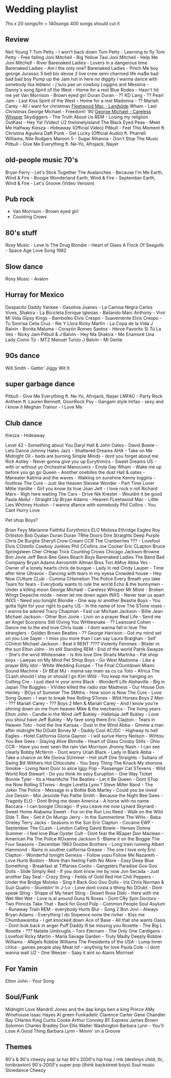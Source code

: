 # Wedding playlist

7hs x 20 songs/hr = 140songs
400 songs should cut it

## Review

Neil Young ?
Tom Petty - I won't back down
Tom Petty - Learning to fly
Tom Petty - Free falling
Joni Mitchell - Big Yellow Taxi
Joni Mitchell - Help Me
Joni Mitchell - River
Barenaked Ladies - Lovers in a dangerous time
Barenaked Ladies - Am I the only one?
Barenaked Ladies - Pinch Me
boy george
Jurassic 5
bell biv devoe
2 live crew
semi charmed life
ma$e bad bad bad boy
Pump up the Jam
hot in here
no diggity
I wanna dance with sonebody
lisa leblanc - j'suis pas un cowboy
Loggins and Messina - Danny's song
Spirit of the West – Home for a rest
Blue Rodeo - Hasn't hit me yet
Van Morrison - Brown eyed girl
Duran Duran - ??
KD Lang - ??
Pearl Jam - Last Kiss
Spirit of the West – Home for a rest
Madonna - ??
Mariah Carey - All i want for christmas
[Fleetwood Mac - Landslide](https://www.youtube.com/watch?v=x--yddOolRQ)
Wham - Last Christmas
George Michael - Freedom! '90
[George Michael - Careless Whisper](https://www.youtube.com/watch?v=94-KCPOxd2Y)
Skydiggers - The Truth About Us
REM - Losing my religiion
OutKast - Hey Ya! (Video)
U2
thelonelyisland
The Black Eyed Peas - Meet Me Halfway
Kiesza - Hideaway (Official Video)
Pitbull - Feel This Moment ft. Christina Aguilera
Daft Punk - Get Lucky (Official Audio) ft. Pharrell Williams, Nile Rodgers
Maroon 5 - Sugar
Rihanna - Don't Stop The Music
Pitbull - Give Me Everything ft. Ne-Yo, Afrojack, Nayer

## old-people music 70's

Bryan Ferry - Let's Stick Together
The Avalanches - Because I'm Me
Earth, Wind & Fire - Boogie Wonderland
Earth, Wind & Fire - September
Earth, Wind & Fire - Let's Groove (Video Version)

## Pub rock

- Van Morrison - Brown eyed girl
- Counting Crows

## 80's stuff

Roxy Music - Love Is The Drug
Blondie - Heart of Glass
A Flock Of Seagulls - Space Age Love Song 1982

## Slow dance

Roxy Music - Avalon

## Hurray for Mexico

Despacito
Daddy Yankee - Gasolina
Juanes - La Camisa Negra
Carlos Vives, Shakira - La Bicicleta
Enrique Iglesias - Bailando
Marc Anthony - Vivir Mi Vida
Gipsy Kings - Bamboleo
Elvis Crespo - Suavemente
Elvis Crespo - Tu Sonrisa
Celia Cruz - Rie Y Llora
Ricky Martin - La Copa de la Vida
J Balvin - Bonita
Maluma - Corazón
Romeo Santos - Héroe Favorito
Si Tú La Ves - Nicky Jam
Pitbull & J Balvin - Hey Ma
Shakira - Me Enamoré
Una Lady Como Tú - MTZ Manuel Turizo
J Balvin - Mi Gente

## 90s dance

Will Smith - Gettin' Jiggy Wit It

## super garbage dance

Pitbull - Give Me Everything ft. Ne-Yo, Afrojack, Nayer
LMFAO - Party Rock Anthem ft. Lauren Bennett, GoonRock
Psy - Gangam style
lmfao - sexy and i know it
Meghan Trainor - I Love Me

## Club dance

Kiesza - Hideaway





Level 42 - Something about You
Daryl Hall & John Oates - 
David Bowie - Lets Dance
Johnny Hates Jazz - Shattered Dreams
AHA - Take on Me
Midnight Oil - beds are burning
Simple Minds - dont you forget about me
Rick Astley - Never gonna give you up
Eurythmics - Sweet Dreams
US - with or without yo
Orchestral Manouvers -  Enola Gay
Wham - Wake me up before you go go
Queen - Another onebites the dust
Hall & oates - Maneater
Katrina and the waves - Walking on sunshine
Kenny loggins - footlose
The Cure - Just like Heaven
Steveie Wonder - Part Time Lover
Millie Vanillie - Girl you know its true
Joan Jett - I love rock n roll
Richard Marx - Righ here waiting
The Cars - Drive
Nik Krester - Wouldnt it be good
Paula Abdul - Straight Up
Bryan Adams - Heaven
FLeetwood Mac - Little Lies
Whitney Huston - I wanna dfance with somebody
Phil Collins - You Cant Hurry Love




Pet shop Boys?



Brian Feyy
Marianne Faithful
Eurythmics
ELO
Melissa Ethridge
Eagles
Roy Orbiston
Bob Dyalan
Duran Duran
TRhe Doors
Dire Straights
Deep Purple
Chris De Burghe
Sheryll Crow
Cream
CCR
The Cranberries
??? - Lovefool
Elvis COstello
Cowboy Junkies
Phil CCollins
Joe Cocker
Eric CLapton
Bruce Springsteen
Cher
CHeap Trick
Counting Crows
Chicago
Jackson Browne
Bon Jovie
Jeff Beck
Bee Gees
Beach Boys
Barenaked Ladies
The Band
Bad Company
Bryan Adams
Aerosmith
Allman Bros
Tori AMos
Abba
Yes - Owner of a lonely hearts
chris de burgue - Lady in red
Cindy Lauper - Time after time
Ultravox - Dancing with tears in my eyesa
Crowded house - Hey Now
CUlture CLub - Cumma CHamelion
The Police Every Breath you take
Tears for fears - Everybody wants to rule the world
Echo & the bunnymen - Under a killing moon
George Michael - Careless Whisper
Mr Miste - Broken Wings
Depeche mode - never let me down again
INXS - Never tear us apart
INXS - Need you tonight
Blondie - One way or another
Beastie Boys - You gotta fight for your right to party
US - In the name of love
The STone roses - I wanna be adored
Tracy Chapman - Fast car
Michael Jackson - Billie Jean
Michael Jackson - Other
Bon Jovie - Livin on a prayer
Real Life - Send me an Angel
Scorpions Still lOving You
WHitesnake - ??
Leanoard Cohen - Dance me to the end love
Chris Issak - I dont wanna fall in love
The stranglers - Golden Brown
Beatles - ??
George Harrison - Got my mind set on you
Loe Sayer - I miss you more than I can say
Laura Braighan - Self COntrol
Michael Jackson - Beat it
RENT ????
Violenty Femmes - Blister in the sun
Elton John - Im still Standing
REM - End of the world
Patrik Swayze - She's the wind
Whitesnake - Is this love
Dire Straits
Martrika - 
Pat shop boys - Lawyas on My Mind
Pet SHop Boys - Go West
Madonna - Like a prayer
Billy Idol - White Wedding
Europe - The FInal COuntdown
Miami Sound Machine - Dr BEat
MJ - mama say mam sa cu ca
Toto - Africa
The CLash should I stay or should I go
Kim WIld - You keep me hanging on
Cutting Cre - I just died in your arms
Black - Wonderfl Life
Alphaville - Big in Japan
The Buggles - VVideo killed the radio star
Madness - Our House
Don Henley - BOys of Summer
The SMiths - How soon is Now
The Cure - Love Song
Queen - I wan to break free
Rolling STones - Wild Horses
Boys 2 Men - ???
Mariah Carey - ???
Boys 2 Men & Mariah Carey - And I know you're shining down on me from heaven
Mike & the mechanics - The living years
Elton John - Candle in the Wind
Jeff Bukley - Halleluja
Jeff Bukley - Love you shoul have
Jeff Bukley - My fave song there
Eric Clapton - Tears in Heaven
Toto - hold the line
Kansas - Dust in the Wind
Abba - Gimme a man after midnight
No DOubt
Boney M - Daddy Cool
AC/DC - Highway to hell
Eagles - Hotel California
Gloria Gaynor - I will surive
Herry Neilson - Wihtou You
Bee Gees - Staying Alive
Blondie - Heart of Glass
Crosby Stills - Ohio
CCR - Have you ever seen the rain
Van Morrison
Jhonny Nash - I can see clearly
Bobby Mcferrin - Dont worry
Uriah Black - Lady in Black
Abba - Take a chance on Me
Donna SUmmer - Hot stuff
Dire Straights - Sultans of Swing
Bill Withers
Hot CHocolate - You Sexy Thing
The Knack My shorona
Smokie - Living Next Door to alice
Iggy Pop - Passenger
Cat STevens - Wild World
Rod Stewart - Do you think Im sexy
Euruption - One Way Ticket
Bonnie Tyler - Its a HeartAche
The Beatles - Let it Be
Queen - Dont STop me Now
Rolling STones - Angie
Loretta Lynn ?
Steve Miller Band - The Joker
The Police - Message in a Bottle
Bob Marley - Could you be loved
Joe Dessin - Moi Jesxiste Pas
Pattie Smith - Because the Night
Bee Gees - Tragedy
ELO - Dont Bring me down
America - A horse with no name
Baccara - I can boogie
Chicago - If you Leave me now
Lynard Skynard - Sweet Home Alabama
Sweet - Fox on the Run
Lou Reed - Walk on the Wild SIde
T. Rex - Get it On
Mungo Jerry - In the Summertime
The WHo - Baba Orieley
Terry Jacks - Seasons in the Sun
Eric Clapton - Cocaine
EWF - September
The CLash - London Calling
David Bowie - Heroes
Donna Summer - I feel love
Blue Oyster Cult - Dont fear the REaper
Don Maclean - American Pie
The Police ROxanne
Jackson 5 -Blame it on the Boggie
The Four Seasons - December 1963
Doobie Brothers - Long train running
Albert Hammond - Rains in souther california
Grease - The one I love only
Eric Clapton - Wonderful tonight
Genesis - Follow yopu Follow Me
Nazareth - Love Hurts
Boston - More than feeling
Faith No More - Easy
Deep Blue Something - Breakfast at Tiffanies
Coolio - Gangsters Paradise
Goo Goo Dolls - Slide
Simply Red - If you dont know me by now
Jon Secada - Just another Day
Seal - Crazy
Sting - Feilds of Gold
Red Hot Chili Peppers - Under the Bridge
Moloko - Sing it Back
Goo Goo Dolls - Iris
Chris Norman & Suzi Quatro - Stumblin' In
J-Lo - Love dont costa a tthing
No DOubt - Dont speak
Sting - Shape of My heart
Sting - Desert Rose
Dido - Here with me
Wet Wet Wet - Love is al around
Guns N Roses - Dont CRy
Spin Doctors - Two Princes
Take That - Back for Good
Pulp - Common People
Soul Asylum - Runaway Train
REM - everybody Hurts
Blur - Song 2
Bon Jovi - Always
Bryan Adams - Everything I do
Sixpence none the rivher - Kiss me
Chumbawamba - I get knocked down
Ace of Base - All that she wants
Oasis - Dont look back in anger
Puff Daddy Ill be missing you
Roxette - The Big L
Roxette - ???
Natalie Umbruglis - Torn
Eternam - The Only One
Cardigans - Lovefool
Ricky Martin - Maria
Savage Garden - Truly Madly Deeply
Robbie Williams - ANgels
Robbie Williams
The Presidents of the USA - Lump
Inner cirlce - games people play
Meat lof - anything for love
Paula Cole - I dont wanna wait
U2 - One
Weezer - Saay it aint so
Alanis Morriset

## For Yamin

Elton John - Your Song

## Soul/Funk

Midnight Love
Mandrill
Jones and the dap kings
ben e king
Prince
AMy Winehouse
Issac Hayes
Al green
Funkadelic
Clarence Carter
Gene Chandler
Ray CHarles
King Curtis
Cooke
Arthur Conoley
BT Express
James Brown
Solomon
Charles Bradley
Don Ellis
Walter Washington
Barbara Lynn - You'll Lose A Good Thing
Barbara Lynn - Movin' on a Groove










## Themes

80's & 90's cheezy pop (a ha)
90's 2000's hip hop / rnb (destinys child, tlc, tonibraxton)
90's-2000's super pop (think backstreet boys)
Soul music
Slowdance Cheezy
